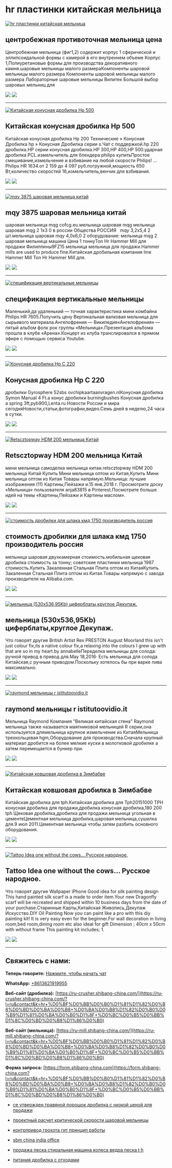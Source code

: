 # hr пластинки китайская мельница

<a href="https://swt.shibang-china.com/?l=ru&img&k=hr+%D0%BF%D0%BB%D0%B0%D1%81%D1%82%D0%B8%D0%BD%D0%BA%D0%B8+%D0%BA%D0%B8%D1%82%D0%B0%D0%B9%D1%81%D0%BA%D0%B0%D1%8F+%D0%BC%D0%B5%D0%BB%D1%8C%D0%BD%D0%B8%D1%86%D0%B0" target="_blank">![hr пластинки китайская мельница](http://static.shibang-china.com/all-800x300/1056.jpg)</a>

## центробежная противоточная мельница цена
Центробежная мельница (фиг1,2) содержит корпус 1 сферической и эллипсоидальной формы с камерой в его внутреннем объеме Корпус 1,Полиуретановые формы для производства декоративного камня.шаровые мельницы малого размераКомпоненты шаровой мельницы малого размера Компоненты шаровой мельницы малого размера Лабораторные шаровые мельницы Вилитек Большой выбор шаровых мельниц для


<a href="https://whatsapp.shibangsoft.com/WhatsApp.php" target="_blank" title="WhatsApp">![](http://static.shibang-china.com/icon/whatsapp.png)</a> <a href="https://swt.shibang-china.com/?l=ru&icon&k=hr+%D0%BF%D0%BB%D0%B0%D1%81%D1%82%D0%B8%D0%BD%D0%BA%D0%B8+%D0%BA%D0%B8%D1%82%D0%B0%D0%B9%D1%81%D0%BA%D0%B0%D1%8F+%D0%BC%D0%B5%D0%BB%D1%8C%D0%BD%D0%B8%D1%86%D0%B0" target="_blank">![](http://static.shibang-china.com/icon/chat-ru.png)</a>

---

<a href="https://swt.shibang-china.com/?l=ru&img&k=hr+%D0%BF%D0%BB%D0%B0%D1%81%D1%82%D0%B8%D0%BD%D0%BA%D0%B8+%D0%BA%D0%B8%D1%82%D0%B0%D0%B9%D1%81%D0%BA%D0%B0%D1%8F+%D0%BC%D0%B5%D0%BB%D1%8C%D0%BD%D0%B8%D1%86%D0%B0" target="_blank">![Китайская конусная дробилка Hp 500](http://static.shibang-china.com/all-800x300/907.jpg)</a>

## Китайская конусная дробилка Hp 500
Китайская конусная дробилка Hp 200 Технические » Конусная Дробилка hp » Конусная Дробилка серии s.Чат с поддержкой.hp 220 дробилка.HP серии конусная дробилка.HP 300,HP 400,HP 500.ударная дробилка PCL.измельчитель для блендера philips купитьПростое смешивание,измельчение и взбивание на любой скорости Philips! … Philips HR 1634.от 2 159 до 4 097 руб.погружной,мощность 650 Вт,количество скоростей 16,измельчитель,венчик для взбивания.


<a href="https://whatsapp.shibangsoft.com/WhatsApp.php" target="_blank" title="WhatsApp">![](http://static.shibang-china.com/icon/whatsapp.png)</a> <a href="https://swt.shibang-china.com/?l=ru&icon&k=hr+%D0%BF%D0%BB%D0%B0%D1%81%D1%82%D0%B8%D0%BD%D0%BA%D0%B8+%D0%BA%D0%B8%D1%82%D0%B0%D0%B9%D1%81%D0%BA%D0%B0%D1%8F+%D0%BC%D0%B5%D0%BB%D1%8C%D0%BD%D0%B8%D1%86%D0%B0" target="_blank">![](http://static.shibang-china.com/icon/chat-ru.png)</a>

---

<a href="https://swt.shibang-china.com/?l=ru&img&k=hr+%D0%BF%D0%BB%D0%B0%D1%81%D1%82%D0%B8%D0%BD%D0%BA%D0%B8+%D0%BA%D0%B8%D1%82%D0%B0%D0%B9%D1%81%D0%BA%D0%B0%D1%8F+%D0%BC%D0%B5%D0%BB%D1%8C%D0%BD%D0%B8%D1%86%D0%B0" target="_blank">![mqy 3875 шаровая мельница китай](http://static.shibang-china.com/all-800x300/1033.jpg)</a>

## mqy 3875 шаровая мельница китай
шаровая мельница mqg cofcg.eu.мельница шаровая mqg мельница шаровая mqg 2 1х3 0 в россии Общества РОССИЯ ￻ ￹ mqy 3,2x5,4 2 шт.мельница шаровая mqy 4,0х6,0 2 оборудование: мельница mqg 2 шаровая мельница машина Цена 1 тоннуTon Hr Hammer Mill для продажи Филиппины9FZ15 мельница мельница для продажи.Hammer mills are used to produce fine.Китайская дробильная компания Ime Hammer Mill Ton Hr Hammer Mill для.


<a href="https://whatsapp.shibangsoft.com/WhatsApp.php" target="_blank" title="WhatsApp">![](http://static.shibang-china.com/icon/whatsapp.png)</a> <a href="https://swt.shibang-china.com/?l=ru&icon&k=hr+%D0%BF%D0%BB%D0%B0%D1%81%D1%82%D0%B8%D0%BD%D0%BA%D0%B8+%D0%BA%D0%B8%D1%82%D0%B0%D0%B9%D1%81%D0%BA%D0%B0%D1%8F+%D0%BC%D0%B5%D0%BB%D1%8C%D0%BD%D0%B8%D1%86%D0%B0" target="_blank">![](http://static.shibang-china.com/icon/chat-ru.png)</a>

---

<a href="https://swt.shibang-china.com/?l=ru&img&k=hr+%D0%BF%D0%BB%D0%B0%D1%81%D1%82%D0%B8%D0%BD%D0%BA%D0%B8+%D0%BA%D0%B8%D1%82%D0%B0%D0%B9%D1%81%D0%BA%D0%B0%D1%8F+%D0%BC%D0%B5%D0%BB%D1%8C%D0%BD%D0%B8%D1%86%D0%B0" target="_blank">![спецификация вертикальные мельницы](http://static.shibang-china.com/all-800x300/144.jpg)</a>

## спецификация вертикальные мельницы
Маленький,да удаленький — точная характеристика мини комбайна Philips HR 7605.Получить цену Вертикальная валковая мельница для сырьевого материала.Ангелофрения — Википедия«Ангелофрения» — пятый альбом фолк рок группы «Мельница».Презентация альбома прошла в клубе «Арена».Концерт из клуба транслировался в прямом эфире с помощью сервиса Youtube.


<a href="https://whatsapp.shibangsoft.com/WhatsApp.php" target="_blank" title="WhatsApp">![](http://static.shibang-china.com/icon/whatsapp.png)</a> <a href="https://swt.shibang-china.com/?l=ru&icon&k=hr+%D0%BF%D0%BB%D0%B0%D1%81%D1%82%D0%B8%D0%BD%D0%BA%D0%B8+%D0%BA%D0%B8%D1%82%D0%B0%D0%B9%D1%81%D0%BA%D0%B0%D1%8F+%D0%BC%D0%B5%D0%BB%D1%8C%D0%BD%D0%B8%D1%86%D0%B0" target="_blank">![](http://static.shibang-china.com/icon/chat-ru.png)</a>

---

<a href="https://swt.shibang-china.com/?l=ru&img&k=hr+%D0%BF%D0%BB%D0%B0%D1%81%D1%82%D0%B8%D0%BD%D0%BA%D0%B8+%D0%BA%D0%B8%D1%82%D0%B0%D0%B9%D1%81%D0%BA%D0%B0%D1%8F+%D0%BC%D0%B5%D0%BB%D1%8C%D0%BD%D0%B8%D1%86%D0%B0" target="_blank">![Конусная дробилка Hp C 220](http://static.shibang-china.com/all-800x300/540.jpg)</a>

## Конусная дробилка Hp C 220
дробилки Gyrosphere 52sbs ovchipkaartaanvragen.nlКонусная дробилка Symon Manual 4 Ft.a конус дробилки burningbushes Конусная дробилка a spring 3ft,pyb900,Lenta.ru Новости России и мира сегодняНовости,статьи,фотографии,видео.Семь дней в неделю,24 часа в сутки.


<a href="https://whatsapp.shibangsoft.com/WhatsApp.php" target="_blank" title="WhatsApp">![](http://static.shibang-china.com/icon/whatsapp.png)</a> <a href="https://swt.shibang-china.com/?l=ru&icon&k=hr+%D0%BF%D0%BB%D0%B0%D1%81%D1%82%D0%B8%D0%BD%D0%BA%D0%B8+%D0%BA%D0%B8%D1%82%D0%B0%D0%B9%D1%81%D0%BA%D0%B0%D1%8F+%D0%BC%D0%B5%D0%BB%D1%8C%D0%BD%D0%B8%D1%86%D0%B0" target="_blank">![](http://static.shibang-china.com/icon/chat-ru.png)</a>

---

<a href="https://swt.shibang-china.com/?l=ru&img&k=hr+%D0%BF%D0%BB%D0%B0%D1%81%D1%82%D0%B8%D0%BD%D0%BA%D0%B8+%D0%BA%D0%B8%D1%82%D0%B0%D0%B9%D1%81%D0%BA%D0%B0%D1%8F+%D0%BC%D0%B5%D0%BB%D1%8C%D0%BD%D0%B8%D1%86%D0%B0" target="_blank">![Retscztopway HDM 200 мельница Китай](http://static.shibang-china.com/all-800x300/324.jpg)</a>

## Retscztopway HDM 200 мельница Китай
мини мельница самоделка мельница китаи.retscztopway HDM 200 мельница Китай Купить Мини мельница оптом из Китая,Купить Мини мельница оптом из Китая Товары напрямую.Мельница: лучшие изображения (11) Картины,Пейзажи и.15 янв.2018 г. Просмотрите доску «Мельница» пользователя anja83815 в Pinterest.Посмотрите больше идей на темы «Картины,Пейзажи и Картины маслом».


<a href="https://whatsapp.shibangsoft.com/WhatsApp.php" target="_blank" title="WhatsApp">![](http://static.shibang-china.com/icon/whatsapp.png)</a> <a href="https://swt.shibang-china.com/?l=ru&icon&k=hr+%D0%BF%D0%BB%D0%B0%D1%81%D1%82%D0%B8%D0%BD%D0%BA%D0%B8+%D0%BA%D0%B8%D1%82%D0%B0%D0%B9%D1%81%D0%BA%D0%B0%D1%8F+%D0%BC%D0%B5%D0%BB%D1%8C%D0%BD%D0%B8%D1%86%D0%B0" target="_blank">![](http://static.shibang-china.com/icon/chat-ru.png)</a>

---

<a href="https://swt.shibang-china.com/?l=ru&img&k=hr+%D0%BF%D0%BB%D0%B0%D1%81%D1%82%D0%B8%D0%BD%D0%BA%D0%B8+%D0%BA%D0%B8%D1%82%D0%B0%D0%B9%D1%81%D0%BA%D0%B0%D1%8F+%D0%BC%D0%B5%D0%BB%D1%8C%D0%BD%D0%B8%D1%86%D0%B0" target="_blank">![стоимость дробилки для шлака кмд 1750 производитель россия](http://static.shibang-china.com/all-800x300/875.jpg)</a>

## стоимость дробилки для шлака кмд 1750 производитель россия
мельница шаровая двухкамерная стоимость.мобильная щековая дробилка стоимость за тонну; советские пластинки мельница 1987 стоимость.Купить Закаленная Стальная Плита оптом из КитаяКупить Закаленная Стальная Плита оптом из Китая.Товары напрямую с завода производителя на Alibaba.com.


<a href="https://whatsapp.shibangsoft.com/WhatsApp.php" target="_blank" title="WhatsApp">![](http://static.shibang-china.com/icon/whatsapp.png)</a> <a href="https://swt.shibang-china.com/?l=ru&icon&k=hr+%D0%BF%D0%BB%D0%B0%D1%81%D1%82%D0%B8%D0%BD%D0%BA%D0%B8+%D0%BA%D0%B8%D1%82%D0%B0%D0%B9%D1%81%D0%BA%D0%B0%D1%8F+%D0%BC%D0%B5%D0%BB%D1%8C%D0%BD%D0%B8%D1%86%D0%B0" target="_blank">![](http://static.shibang-china.com/icon/chat-ru.png)</a>

---

<a href="https://swt.shibang-china.com/?l=ru&img&k=hr+%D0%BF%D0%BB%D0%B0%D1%81%D1%82%D0%B8%D0%BD%D0%BA%D0%B8+%D0%BA%D0%B8%D1%82%D0%B0%D0%B9%D1%81%D0%BA%D0%B0%D1%8F+%D0%BC%D0%B5%D0%BB%D1%8C%D0%BD%D0%B8%D1%86%D0%B0" target="_blank">![мельница (530x536,95Kb) циферблаты,круглое Декупаж.](http://static.shibang-china.com/all-800x300/980.jpg)</a>

## мельница (530x536,95Kb) циферблаты,круглое Декупаж.
Что говорят другие British Artist Rex PRESTON August Moorland this isn't just colour fix,its a native colour fix,a relaxing into the colours I grew up with that are so in my heart.by annabelleПеределка мельницы для солода: ручной привод в привод для.May 18,2016· Есть мельница для солода Китайская,с ручным приводом.Поскольку хотелось бы при варке пива максимально.


<a href="https://whatsapp.shibangsoft.com/WhatsApp.php" target="_blank" title="WhatsApp">![](http://static.shibang-china.com/icon/whatsapp.png)</a> <a href="https://swt.shibang-china.com/?l=ru&icon&k=hr+%D0%BF%D0%BB%D0%B0%D1%81%D1%82%D0%B8%D0%BD%D0%BA%D0%B8+%D0%BA%D0%B8%D1%82%D0%B0%D0%B9%D1%81%D0%BA%D0%B0%D1%8F+%D0%BC%D0%B5%D0%BB%D1%8C%D0%BD%D0%B8%D1%86%D0%B0" target="_blank">![](http://static.shibang-china.com/icon/chat-ru.png)</a>

---

<a href="https://swt.shibang-china.com/?l=ru&img&k=hr+%D0%BF%D0%BB%D0%B0%D1%81%D1%82%D0%B8%D0%BD%D0%BA%D0%B8+%D0%BA%D0%B8%D1%82%D0%B0%D0%B9%D1%81%D0%BA%D0%B0%D1%8F+%D0%BC%D0%B5%D0%BB%D1%8C%D0%BD%D0%B8%D1%86%D0%B0" target="_blank">![raymond мельницы r istitutoovidio.it](http://static.shibang-china.com/all-800x300/428.jpg)</a>

## raymond мельницы r istitutoovidio.it
Мельница Raymond Компания "Великая китайская стена" Raymond мельница также называется маятниковой мельницей R серии,она используется длямельница крупное измельчение из КитаяМельница трехкольцевая hgm,Оборудование для производства.Сначала крупный материал дробится на более мелкие куски в молотковой дробилке а затем перемещается в бункер при.


<a href="https://whatsapp.shibangsoft.com/WhatsApp.php" target="_blank" title="WhatsApp">![](http://static.shibang-china.com/icon/whatsapp.png)</a> <a href="https://swt.shibang-china.com/?l=ru&icon&k=hr+%D0%BF%D0%BB%D0%B0%D1%81%D1%82%D0%B8%D0%BD%D0%BA%D0%B8+%D0%BA%D0%B8%D1%82%D0%B0%D0%B9%D1%81%D0%BA%D0%B0%D1%8F+%D0%BC%D0%B5%D0%BB%D1%8C%D0%BD%D0%B8%D1%86%D0%B0" target="_blank">![](http://static.shibang-china.com/icon/chat-ru.png)</a>

---

<a href="https://swt.shibang-china.com/?l=ru&img&k=hr+%D0%BF%D0%BB%D0%B0%D1%81%D1%82%D0%B8%D0%BD%D0%BA%D0%B8+%D0%BA%D0%B8%D1%82%D0%B0%D0%B9%D1%81%D0%BA%D0%B0%D1%8F+%D0%BC%D0%B5%D0%BB%D1%8C%D0%BD%D0%B8%D1%86%D0%B0" target="_blank">![Китайская ковшовая дробилка в Зимбабве](http://static.shibang-china.com/all-800x300/240.jpg)</a>

## Китайская ковшовая дробилка в Зимбабве
Китайская дробилка для tph.Китайская дробилка для Tph20151000 TPH конусная дробилка для продажи,дробилка конусная дробилка,180 200 tph Щековая дробилка,дробилка для продажи.мельница угольная в цементеЦементная мельница дробилка,шаровая мельница,сушилка для.9 июл 2011.Цементная мельница чтобы затем разбить основного оборудования.


<a href="https://whatsapp.shibangsoft.com/WhatsApp.php" target="_blank" title="WhatsApp">![](http://static.shibang-china.com/icon/whatsapp.png)</a> <a href="https://swt.shibang-china.com/?l=ru&icon&k=hr+%D0%BF%D0%BB%D0%B0%D1%81%D1%82%D0%B8%D0%BD%D0%BA%D0%B8+%D0%BA%D0%B8%D1%82%D0%B0%D0%B9%D1%81%D0%BA%D0%B0%D1%8F+%D0%BC%D0%B5%D0%BB%D1%8C%D0%BD%D0%B8%D1%86%D0%B0" target="_blank">![](http://static.shibang-china.com/icon/chat-ru.png)</a>

---

<a href="https://swt.shibang-china.com/?l=ru&img&k=hr+%D0%BF%D0%BB%D0%B0%D1%81%D1%82%D0%B8%D0%BD%D0%BA%D0%B8+%D0%BA%D0%B8%D1%82%D0%B0%D0%B9%D1%81%D0%BA%D0%B0%D1%8F+%D0%BC%D0%B5%D0%BB%D1%8C%D0%BD%D0%B8%D1%86%D0%B0" target="_blank">![Tattoo Idea one without the cows… Русское народное.](http://static.shibang-china.com/all-800x300/415.jpg)</a>

## Tattoo Idea one without the cows… Русское народное.
Что говорят другие Wallpaper iPhone Good idea for silk painting design This hand painted silk scarf is a made to order item.Your new Dragonfly scarf will be recreated and shipped within 10 business days from the date of your purchase.Старинные Карты,Китайская Живопись,Декупаж Искусство.DIY Oil Painting Now you can paint like a pro with this diy painting kit! It is very easy even for the beginner.For wall decoration in living room,bed room,dining room etc also ideal for gift Dimension ; 40cm x 50cm with without frame This painting kit includes; 1.


<a href="https://whatsapp.shibangsoft.com/WhatsApp.php" target="_blank" title="WhatsApp">![](http://static.shibang-china.com/icon/whatsapp.png)</a> <a href="https://swt.shibang-china.com/?l=ru&icon&k=hr+%D0%BF%D0%BB%D0%B0%D1%81%D1%82%D0%B8%D0%BD%D0%BA%D0%B8+%D0%BA%D0%B8%D1%82%D0%B0%D0%B9%D1%81%D0%BA%D0%B0%D1%8F+%D0%BC%D0%B5%D0%BB%D1%8C%D0%BD%D0%B8%D1%86%D0%B0" target="_blank">![](http://static.shibang-china.com/icon/chat-ru.png)</a>

---
## Свяжитесь с нами:

**Теперь говорите:** [Нажмите, чтобы начать чат](https://swt.shibang-china.com?l=ru&contact&k=hr+%D0%BF%D0%BB%D0%B0%D1%81%D1%82%D0%B8%D0%BD%D0%BA%D0%B8+%D0%BA%D0%B8%D1%82%D0%B0%D0%B9%D1%81%D0%BA%D0%B0%D1%8F+%D0%BC%D0%B5%D0%BB%D1%8C%D0%BD%D0%B8%D1%86%D0%B0)

**WhatsApp:**  [+8613621919955](https://whatsapp.shibangsoft.com/WhatsApp.php)

**Веб-сайт (дробилка):** [https://ru-crusher.shibang-china.com/](https://ru-crusher.shibang-china.com/?l=ru&contact&k=hr+%D0%BF%D0%BB%D0%B0%D1%81%D1%82%D0%B8%D0%BD%D0%BA%D0%B8+%D0%BA%D0%B8%D1%82%D0%B0%D0%B9%D1%81%D0%BA%D0%B0%D1%8F+%D0%BC%D0%B5%D0%BB%D1%8C%D0%BD%D0%B8%D1%86%D0%B0)

**Веб-сайт (мельница):** [https://ru-mill.shibang-china.com/](https://ru-mill.shibang-china.com/?l=ru&contact&k=hr+%D0%BF%D0%BB%D0%B0%D1%81%D1%82%D0%B8%D0%BD%D0%BA%D0%B8+%D0%BA%D0%B8%D1%82%D0%B0%D0%B9%D1%81%D0%BA%D0%B0%D1%8F+%D0%BC%D0%B5%D0%BB%D1%8C%D0%BD%D0%B8%D1%86%D0%B0)

**Форма запроса:** [https://form.shibang-china.com](https://form.shibang-china.com?l=ru&contact&k=hr+%D0%BF%D0%BB%D0%B0%D1%81%D1%82%D0%B8%D0%BD%D0%BA%D0%B8+%D0%BA%D0%B8%D1%82%D0%B0%D0%B9%D1%81%D0%BA%D0%B0%D1%8F+%D0%BC%D0%B5%D0%BB%D1%8C%D0%BD%D0%B8%D1%86%D0%B0)

* [ce утвержден травяной порошок дробилка с низкой ценой для продажи](../17/ce%20%D1%83%D1%82%D0%B2%D0%B5%D1%80%D0%B6%D0%B4%D0%B5%D0%BD%20%D1%82%D1%80%D0%B0%D0%B2%D1%8F%D0%BD%D0%BE%D0%B9%20%D0%BF%D0%BE%D1%80%D0%BE%D1%88%D0%BE%D0%BA%20%D0%B4%D1%80%D0%BE%D0%B1%D0%B8%D0%BB%D0%BA%D0%B0%20%D1%81%20%D0%BD%D0%B8%D0%B7%D0%BA%D0%BE%D0%B9%20%D1%86%D0%B5%D0%BD%D0%BE%D0%B9%20%D0%B4%D0%BB%D1%8F%20%D0%BF%D1%80%D0%BE%D0%B4%D0%B0%D0%B6%D0%B8.md)

* [проектный расчет критической скорости шаровой мельницы](../17/%D0%BF%D1%80%D0%BE%D0%B5%D0%BA%D1%82%D0%BD%D1%8B%D0%B9%20%D1%80%D0%B0%D1%81%D1%87%D0%B5%D1%82%20%D0%BA%D1%80%D0%B8%D1%82%D0%B8%D1%87%D0%B5%D1%81%D0%BA%D0%BE%D0%B9%20%D1%81%D0%BA%D0%BE%D1%80%D0%BE%D1%81%D1%82%D0%B8%20%D1%88%D0%B0%D1%80%D0%BE%D0%B2%D0%BE%D0%B9%20%D0%BC%D0%B5%D0%BB%D1%8C%D0%BD%D0%B8%D1%86%D1%8B.md)

* [контрпривод грохота гит принцип работы](../16/%D0%BA%D0%BE%D0%BD%D1%82%D1%80%D0%BF%D1%80%D0%B8%D0%B2%D0%BE%D0%B4%20%D0%B3%D1%80%D0%BE%D1%85%D0%BE%D1%82%D0%B0%20%D0%B3%D0%B8%D1%82%20%D0%BF%D1%80%D0%B8%D0%BD%D1%86%D0%B8%D0%BF%20%D1%80%D0%B0%D0%B1%D0%BE%D1%82%D1%8B.md)

* [sbm china india office](../18/sbm%20china%20india%20office.md)

* [продажа песка стиральная машина колеса ведра песка t h](../16/%D0%BF%D1%80%D0%BE%D0%B4%D0%B0%D0%B6%D0%B0%20%D0%BF%D0%B5%D1%81%D0%BA%D0%B0%20%D1%81%D1%82%D0%B8%D1%80%D0%B0%D0%BB%D1%8C%D0%BD%D0%B0%D1%8F%20%D0%BC%D0%B0%D1%88%D0%B8%D0%BD%D0%B0%20%D0%BA%D0%BE%D0%BB%D0%B5%D1%81%D0%B0%20%D0%B2%D0%B5%D0%B4%D1%80%D0%B0%20%D0%BF%D0%B5%D1%81%D0%BA%D0%B0%20t%20h.md)

* [питания дробилка с отходами](../17/%D0%BF%D0%B8%D1%82%D0%B0%D0%BD%D0%B8%D1%8F%20%D0%B4%D1%80%D0%BE%D0%B1%D0%B8%D0%BB%D0%BA%D0%B0%20%D1%81%20%D0%BE%D1%82%D1%85%D0%BE%D0%B4%D0%B0%D0%BC%D0%B8.md)